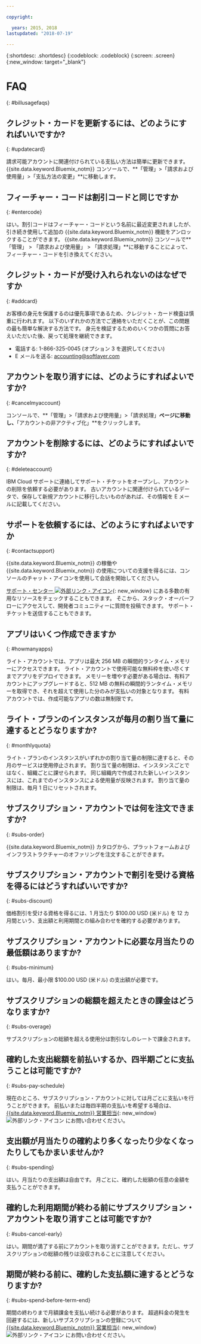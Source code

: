 ```yaml
---

copyright:

  years: 2015, 2018
lastupdated: "2018-07-19"

---
```


{:shortdesc: .shortdesc}
{:codeblock: .codeblock}
{:screen: .screen}
{:new_window: target="_blank"}

# FAQ
{: #billusagefaqs} 




## クレジット・カードを更新するには、どのようにすればいいですか?
{: #updatecard}

請求可能アカウントに関連付けられている支払い方法は簡単に更新できます。 {{site.data.keyword.Bluemix_notm}} コンソールで、**「管理」>「請求および使用量」>「支払方法の変更」**に移動します。 

## フィーチャー・コードは割引コードと同じですか 
{: #entercode}

はい。割引コードはフィーチャー・コードという名前に最近変更されましたが、引き続き使用して追加の {{site.data.keyword.Bluemix_notm}} 機能をアンロックすることができます。 {{site.data.keyword.Bluemix_notm}} コンソールで**「管理」 > 「請求および使用量」 > 「請求処理」**に移動することによって、フィーチャー・コードを引き換えてください。 

## クレジット・カードが受け入れられないのはなぜですか
{: #addcard}

お客様の身元を保護するのは優先事項であるため、クレジット・カード検査は慎重に行われます。 以下のいずれかの方法でご連絡をいただくことが、この問題の最も簡単な解決する方法です。 身元を検証するためのいくつかの質問にお答えいただいた後、戻って処理を継続できます。 

   * 電話する: 1-866-325-0045 (オプション 3 を選択してください)
   * E メールを送る: accounting@softlayer.com

## アカウントを取り消すには、どのようにすればよいですか?
{: #cancelmyaccount}

コンソールで、**「管理」>「請求および使用量」>「請求処理」**ページに移動し、**「アカウントの非アクティブ化」**をクリックします。

## アカウントを削除するには、どのようにすればよいですか?
{: #deleteaccount}

IBM Cloud サポートに連絡してサポート・チケットをオープンし、アカウントの削除を依頼する必要があります。 古いアカウントに関連付けられているデータで、保存して新規アカウントに移行したいものがあれば、その情報を E メールに記載してください。

## サポートを依頼するには、どのようにすればよいですか
{: #contactsupport}

{{site.data.keyword.Bluemix_notm}} の稼働や {{site.data.keyword.Bluemix_notm}} の使用についての支援を得るには、コンソールのチャット・アイコンを使用して会話を開始してください。 

[サポート・センター ![外部リンク・アイコン](../icons/launch-glyph.svg)](https://console.bluemix.net/unifiedsupport/supportcenter){: new_window} にある多数の有用なリソースをチェックすることもできます。 そこから、スタック・オーバーフローにアクセスして、開発者コミュニティーに質問を投稿できます。 サポート・チケットを送信することもできます。  



## アプリはいくつ作成できますか
{: #howmanyapps}

ライト・アカウントでは、アプリは最大 256 MB の瞬間的ランタイム・メモリーにアクセスできます。 ライト・アカウントで使用可能な無料枠を使い尽くすまでアプリをデプロイできます。 メモリーを増やす必要がある場合は、有料アカウントにアップグレードすると、512 MB の無料の瞬間的ランタイム・メモリーを取得でき、それを超えて使用した分のみが支払いの対象となります。 有料アカウントでは、作成可能なアプリの数は無制限です。

## ライト・プランのインスタンスが毎月の割り当て量に達するとどうなりますか?
{: #monthlyquota}

ライト・プランのインスタンスがいずれかの割り当て量の制限に達すると、その月のサービスは使用停止されます。 割り当て量の制限は、インスタンスごとではなく、組織ごとに課せられます。 同じ組織内で作成された新しいインスタンスには、これまでのインスタンスによる使用量が反映されます。 割り当て量の制限は、毎月 1 日にリセットされます。



## サブスクリプション・アカウントでは何を注文できますか? 
{: #subs-order}

{{site.data.keyword.Bluemix_notm}} カタログから、プラットフォームおよびインフラストラクチャーのオファリングを注文することができます。

## サブスクリプション・アカウントで割引を受ける資格を得るにはどうすればいいですか? 
{: #subs-discount}

価格割引を受ける資格を得るには、1 月当たり $100.00 USD (米ドル) を 12 カ月間という、支出額と利用期間との組み合わせを確約する必要があります。 

## サブスクリプション・アカウントに必要な月当たりの最低額はありますか? 
{: #subs-minimum}

はい。毎月、最小限 $100.00 USD (米ドル) の支出額が必要です。

## サブスクリプションの総額を超えたときの課金はどうなりますか?
{: #subs-overage}

サブスクリプションの総額を超える使用分は割引なしのレートで課金されます。

## 確約した支出総額を前払いするか、四半期ごとに支払うことは可能ですか?
{: #subs-pay-schedule}

現在のところ、サブスクリプション・アカウントに対しては月ごとに支払いを行うことができます。 前払いまたは毎四半期の支払いを希望する場合は、[{{site.data.keyword.Bluemix_notm}} 営業担当](https://www.ibm.com/cloud-computing/bluemix/contact-us){: new_window} ![外部リンク・アイコン](../icons/launch-glyph.svg) にお問い合わせください。

## 支出額が月当たりの確約より多くなったり少なくなったりしてもかまいませんか?  
{: #subs-spending}

はい。月当たりの支出額は自由です。 月ごとに、確約した総額の任意の金額を支払うことができます。 

## 確約した利用期間が終わる前にサブスクリプション・アカウントを取り消すことは可能ですか?  
{: #subs-cancel-early}

はい。期間が満了する前にアカウントを取り消すことができます。ただし、サブスクリプションの総額の残りは没収されることに注意してください。 

## 期間が終わる前に、確約した支払額に達するとどうなりますか?  
{: #subs-spend-before-term-end}

期間の終わりまで月額課金を支払い続ける必要があります。 超過料金の発生を回避するには、新しいサブスクリプションの登録について [{{site.data.keyword.Bluemix_notm}} 営業担当](https://www.ibm.com/cloud-computing/bluemix/contact-us){: new_window} ![外部リンク・アイコン](../icons/launch-glyph.svg) にお問い合わせください。 















